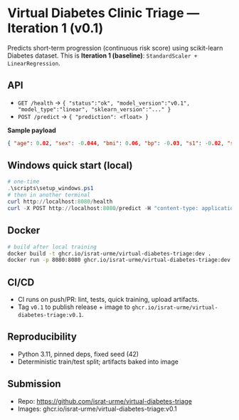 # Virtual Diabetes Clinic Triage — Iteration 1 (v0.1)

Predicts short-term progression (continuous risk score) using scikit-learn Diabetes dataset.
This is **Iteration 1 (baseline)**: `StandardScaler + LinearRegression`.

## API
- `GET /health` → `{ "status":"ok", "model_version":"v0.1", "model_type":"linear", "sklearn_version":"..." }`
- `POST /predict` → `{ "prediction": <float> }`

**Sample payload**
```json
{ "age": 0.02, "sex": -0.044, "bmi": 0.06, "bp": -0.03, "s1": -0.02, "s2": 0.03, "s3": -0.02, "s4": 0.02, "s5": 0.02, "s6": -0.001 }
```

## Windows quick start (local)
```powershell
# one-time
.\scripts\setup_windows.ps1
# then in another terminal
curl http://localhost:8080/health
curl -X POST http://localhost:8080/predict -H "content-type: application/json" -d '{"age":0.02,"sex":-0.044,"bmi":0.06,"bp":-0.03,"s1":-0.02,"s2":0.03,"s3":-0.02,"s4":0.02,"s5":0.02,"s6":-0.001}'
```

## Docker
```bash
# build after local training
docker build -t ghcr.io/israt-urme/virtual-diabetes-triage:dev .
docker run -p 8080:8080 ghcr.io/israt-urme/virtual-diabetes-triage:dev
```

## CI/CD
- CI runs on push/PR: lint, tests, quick training, upload artifacts.
- Tag `v0.1` to publish release + image to `ghcr.io/israt-urme/virtual-diabetes-triage:v0.1`.

## Reproducibility
- Python 3.11, pinned deps, fixed seed (42)
- Deterministic train/test split; artifacts baked into image

## Submission
- Repo: https://github.com/israt-urme/virtual-diabetes-triage
- Images: ghcr.io/israt-urme/virtual-diabetes-triage:v0.1
